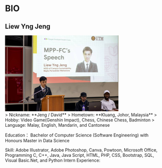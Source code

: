 

# BIO
## Liew Yng Jeng
<div style="align:center"><img src="image/MPP FC.jpeg" height="250" width="auto"></div>
> Nickname: **Jeng / David**
> Hometown: **Kluang, Johor, Malaysia**
> Hobby: Video Game(Genshin Impact), Chess, Chinese Chess, Badminton
> Language: Malay, English, Mandarin, and Cantonese

Education：
Bachelor of Computer Science (Software Engineering) with Honours
Master in Data Science

Skill: Adobe Illustrator, Adobe Photoshop, Canva, Powtoon, Microsoft Office, Programming C, C++, Java, Java Script, HTML, PHP, CSS, Bootstrap, SQL, Visual Basic.Net, and Python
Intern Experience:
